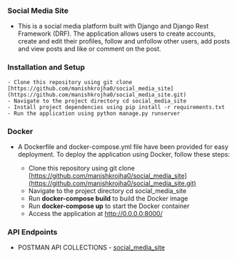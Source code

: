 ### Social Media Site

- This is a social media platform built with Django and Django Rest Framework (DRF). The application allows users to create accounts, create and edit their profiles, follow     and unfollow other users, add posts and view posts and like or comment on the post.
### Installation and Setup

    - Clone this repository using git clone [https://github.com/manishkrojha0/social_media_site](https://github.com/manishkrojha0/social_media_site.git)
    - Navigate to the project directory cd social_media_site
    - Install project dependencies using pip install -r requirements.txt
    - Run the application using python manage.py runserver

### Docker

- A Dockerfile and docker-compose.yml file have been provided for easy deployment. To deploy the application using Docker, follow these steps:

    - Clone this repository using git clone [https://github.com/manishkrojha0/social_media_site](https://github.com/manishkrojha0/social_media_site.git)
    - Navigate to the project directory cd social_media_site
    - Run **docker-compose build** to build the Docker image
    - Run **docker-compose up** to start the Docker container
    - Access the application at http://0.0.0.0:8000/

### API Endpoints

- POSTMAN API COLLECTIONS - [social_media_site](https://api.postman.com/collections/17905617-c5e99e7a-5137-4ea6-9a48-40700e5559c6?access_key=PMAT-01GZ3P24CHB8HP03CDEE1SCCH9)
